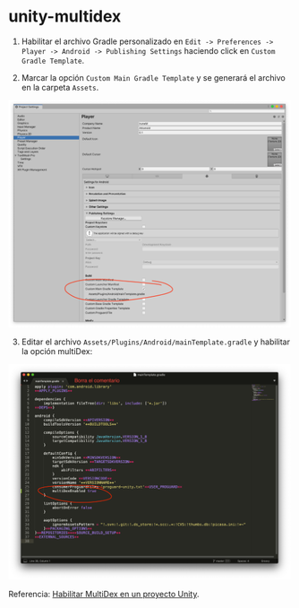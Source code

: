 # unity-multidex

1. Habilitar el archivo Gradle personalizado en `Edit -> Preferences -> Player -> Android -> Publishing Settings` haciendo click en `Custom Gradle Template`.

2. Marcar la opción `Custom Main Gradle Template` y se generará el archivo en la carpeta `Assets`.

  ![](a.png)

3. Editar el archivo `Assets/Plugins/Android/mainTemplate.gradle` y habilitar la opción multiDex:

  ![](b.png)

Referencia: [Habilitar MultiDex en un proyecto Unity](https://appmediation.com/unity-enable-multidex/).
